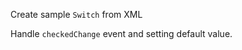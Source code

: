 Create sample `Switch` from XML
<snippet id='switch-binding-html'/>

Handle `checkedChange` event and setting default value. 
<snippet id='switch-event-handle-code'/>